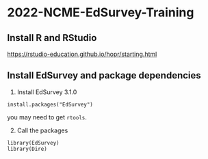 # 2022-NCME-EdSurvey-Training

## Install R and RStudio

https://rstudio-education.github.io/hopr/starting.html

## Install EdSurvey and package dependencies

1) Install EdSurvey 3.1.0

`install.packages("EdSurvey")`

you may need to get `rtools`.

2) Call the packages

```
library(EdSurvey)
library(Dire)
```
